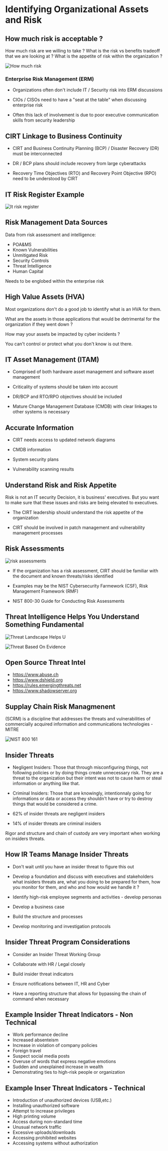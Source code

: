 # Identifying Organizational Assets and Risk

## How much risk is acceptable ? 

How much risk are we willing to take ? 
What is the risk vs benefits tradeoff that we are looking at ? 
What is the appetite of risk within the organization ? 

![How much risk](./assets/howmuchrisk.png)

### Enterprise Risk Management (ERM) 

- Organizations often don't include IT / Security risk into ERM discussions

- CIOs / CISOs need to have a "seat at the table" when discussing enterprise risk

- Often this lack of involvement is due to poor executive communication skills from security leadership

## CIRT Linkage to Business Continuity

- CIRT and Business Continuity Planning (BCP) / Disaster Recovery (DR) must be interconnected

- DR / BCP plans should include recovery from large cyberattacks

- Recovery Time Objectives (RTO) and Recovery Point Objective (RPO) need to be understood by CIRT 

## IT Risk Register Example

![It risk register](./assets/itriskregister.png)

## Risk Management Data Sources

Data from risk assessment and intelligence:

- POA&MS
- Known Vulnerabilities
- Unmitigated Risk
- Security Controls
- Threat Intelligence
- Human Capital

Needs to be englobed within the enterprise risk

## High Value Assets (HVA) 

Most organizations don't do a good job to identify what is an HVA for them. 

What are the assets in those applications that would be detrimental for the organization if they went down ?

How may your assets be impacted by cyber incidents ? 

You can't control or protect what you don't know is out there.

## IT Asset Management (ITAM)

- Comprised of both hardware asset management and software asset management

- Criticality of systems should be taken into account

- DR/BCP and RTO/RPO objectives should be included

- Mature Change Management Database (CMDB) with clear linkages to other systems is necessary

## Accurate Information

- CIRT needs access to updated network diagrams

- CMDB information

- System security plans

- Vulnerability scanning results

## Understand Risk and Risk Appetite

Risk is not an IT security Decision, it is business' executives.
But you want to make sure that these issues and risks are being elevated to executives. 

- The CIRT leadership should understand the risk appetite of the organization

- CIRT should be involved in patch management and vulnerability management processes

## Risk Assessments

![risk assessments](./assets/riskassessment.png)

- If the organization has a risk assessment, CIRT should be familiar with the document and known threats/risks identified

- Examples may be the NIST Cybersecurity Farmework (CSF), Risk Management Framework (RMF)

- NIST 800-30 Guide for Conducting Risk Assessments

## Threat Intelligence Helps You Understand Something Fundamental

![Threat Landscape Helps U](threatlandscapehelpsu.png)

![Threat Based On Evidence](./assets/threatbasedonevidence.png)

## Open Source Threat Intel

- https://www.abuse.ch
- https://www.dshield.org
- https://rules.emergingthreats.net
- https://www.shadowserver.org

## Supplay Chain Risk Managmenent

(SCRM) is a discipline that addresses the threats and vulnerabilities of commercially acquired information and communications technologies - MITRE

![NIST 800 161](./assets/ICT-Supply-Chain-Risk-Source-NIST-Special-Publication-800-161-Supply-Chain-Risk.png)

## Insider Threats

- Negligent Insiders: Those that through misconfiguring things, not following policies or by doing things create unnecessary risk. They are a threat to the organization but their intent was not to cause harm or steal information or anything like that.

- Criminal Insiders: Those that are knowingly, intentionnaly going for informations or data or access they shouldn't have or try to destroy things that would be considered a crime.

- 62% of insider threats are negligent insiders

- 14% of insider threats are criminal insiders

Rigor and structure and chain of custody are very important when working on insiders threats.

## How IR Teams Manage Insider Threats

- Don't wait until you have an insider threat to figure this out

- Develop a foundation and discuss with executives and stakeholders what insiders threats are, what you doing to be prepared for them, how you monitor for them, and who and how would we handle it ?

- Identify high-risk employee segments and activities - develop personas 

- Develop a business case

- Build the structure and processes

- Develop monitoring and investigation protocols

## Insider Threat Program Considerations

- Consider an Insider Threat Working Group

- Collaborate with HR / Legal closely

- Build insider threat indicators

- Ensure notifications between IT, HR and Cyber

- Have a reporting structure that allows for bypassing the chain of command when necessary 

## Example Insider Threat Indicators - Non Technical

- Work performance decline
- Increased absenteism
- Increase in violation of company policies
- Foreign travel
- Suspect social media posts 
- Overuse of words that express negative emotions
- Sudden and unexplained increase in wealth
- Demonstrating ties to high-risk people or organization

## Example Inser Threat Indicators - Technical

- Introduction of unauthorized devices (USB,etc.)
- Installing unauthorized software
- Attempt to increase privileges
- High printing volume
- Access during non-standard time
- Unusual network traffic
- Excessive uploads/downloads
- Accessing prohibited websites
- Accessing systems without authorization


